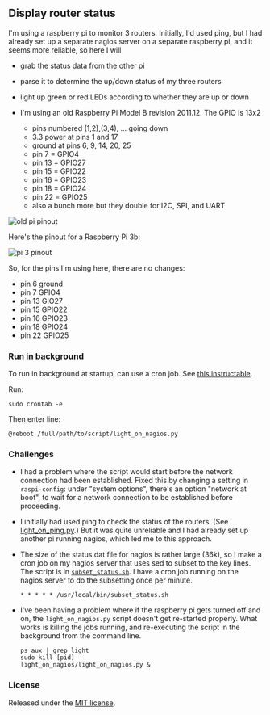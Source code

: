 ## Display router status

I'm using a raspberry pi to monitor 3 routers. Initially, I'd used ping, but I
had already set up a separate nagios server on a separate raspberry pi, and it
seems more reliable, so here I will

- grab the status data from the other pi

- parse it to determine the up/down status of my three routers

- light up green or red LEDs according to whether they are up or down

- I'm using an old Raspberry Pi Model B revision 2011.12.
  The GPIO is 13x2

  - pins numbered (1,2),(3,4), ... going down
  - 3.3 power at pins 1 and 17
  - ground at pins 6, 9, 14, 20, 25
  - pin 7 = GPIO4
  - pin 13 = GPIO27
  - pin 15 = GPIO22
  - pin 16 = GPIO23
  - pin 18 = GPIO24
  - pin 22 = GPIO25
  - also a bunch more but they double for I2C, SPI, and UART

![old pi pinout](https://howto8165.files.wordpress.com/2014/08/rpi-pinout.png)

Here's the pinout for a Raspberry Pi 3b:

![pi 3 pinout](https://www.etechnophiles.com/wp-content/uploads/2020/12/HD-pinout-of-R-Pi-3-Model-B-GPIO-scaled.jpg)

So, for the pins I'm using here, there are no changes:

- pin 6 ground
- pin 7 GPIO4
- pin 13 GIO27
- pin 15 GPIO22
- pin 16 GPIO23
- pin 18 GPIO24
- pin 22 GPIO25

### Run in background

To run in background at startup, can use a cron job.
See [this instructable](https://www.instructables.com/Raspberry-Pi-Launch-Python-script-on-startup/).

Run:

```
sudo crontab -e
```

Then enter line:

```
@reboot /full/path/to/script/light_on_nagios.py
```

### Challenges

- I had a problem where the script would start before the network connection had been established.
  Fixed this by changing a setting in `raspi-config`: under "system options", there's an option
  "network at boot", to wait for a network connection to be established before proceeding.

- I initially had used ping to check the status of the routers.
  (See [light_on_ping.py](https://github.com/karlduino/light_on_ping).)
  But it was quite unreliable and I had already set up another pi running nagios,
  which led me to this approach.

- The size of the status.dat file for nagios is rather large (36k), so I make a cron job on
  my nagios server that uses sed to subset to the key lines. The script is in
  [`subset_status.sh`](subset_status.sh). I have a cron job running on the nagios server to
  do the subsetting once per minute.

  ```
  * * * * * /usr/local/bin/subset_status.sh
  ```

- I've been having a problem where if the raspberry pi gets turned off
  and on, the `light_on_nagios.py` script doesn't get re-started
  properly. What works is killing the jobs running, and re-executing
  the script in the background from the command line.

  ```
  ps aux | grep light
  sudo kill [pid]
  light_on_nagios/light_on_nagios.py &
  ```


### License

Released under the [MIT license](LICENSE.md).
